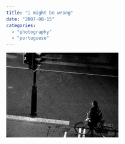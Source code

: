 ```yaml
---
title: "i might be wrong"
date: "2007-08-15"
categories: 
  - "photography"
  - "portuguese"
---
```


[![](images/i-might-be-wrong-300x225.jpg)](https://renatoalvestorres.net/wp-content/uploads/2007/08/i-might-be-wrong.jpg)
